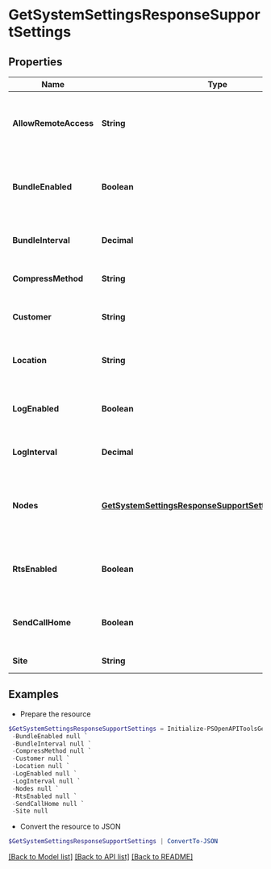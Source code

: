# GetSystemSettingsResponseSupportSettings
## Properties

Name | Type | Description | Notes
------------ | ------------- | ------------- | -------------
**AllowRemoteAccess** | **String** | Specifies whether remote access is allowed or not | [optional] 
**BundleEnabled** | **Boolean** | Specifies whether log collection bundle is enabled or not. | [optional] 
**BundleInterval** | **Decimal** | Specifies the build interval in seconds. | [optional] 
**CompressMethod** | **String** | Specifies compress method | [optional] 
**Customer** | **String** | Company name of the installation site | [optional] 
**Location** | **String** | Location of the installation site | [optional] 
**LogEnabled** | **Boolean** | Specifies whether logging is enabled or not. | [optional] 
**LogInterval** | **Decimal** | Specifies log interval in seconds. | [optional] 
**Nodes** | [**GetSystemSettingsResponseSupportSettingsNodesInner[]**](GetSystemSettingsResponseSupportSettingsNodesInner.md) | Specifies the node name and status of support settings on that node. | [optional] 
**RtsEnabled** | **Boolean** | Specifies whether log scrubbing is enabled or not. | [optional] 
**SendCallHome** | **Boolean** | Specifies whether call home is enabled or not | [optional] 
**Site** | **String** | Installation site | [optional] 

## Examples

- Prepare the resource
```powershell
$GetSystemSettingsResponseSupportSettings = Initialize-PSOpenAPIToolsGetSystemSettingsResponseSupportSettings  -AllowRemoteAccess null `
 -BundleEnabled null `
 -BundleInterval null `
 -CompressMethod null `
 -Customer null `
 -Location null `
 -LogEnabled null `
 -LogInterval null `
 -Nodes null `
 -RtsEnabled null `
 -SendCallHome null `
 -Site null
```

- Convert the resource to JSON
```powershell
$GetSystemSettingsResponseSupportSettings | ConvertTo-JSON
```

[[Back to Model list]](../README.md#documentation-for-models) [[Back to API list]](../README.md#documentation-for-api-endpoints) [[Back to README]](../README.md)

